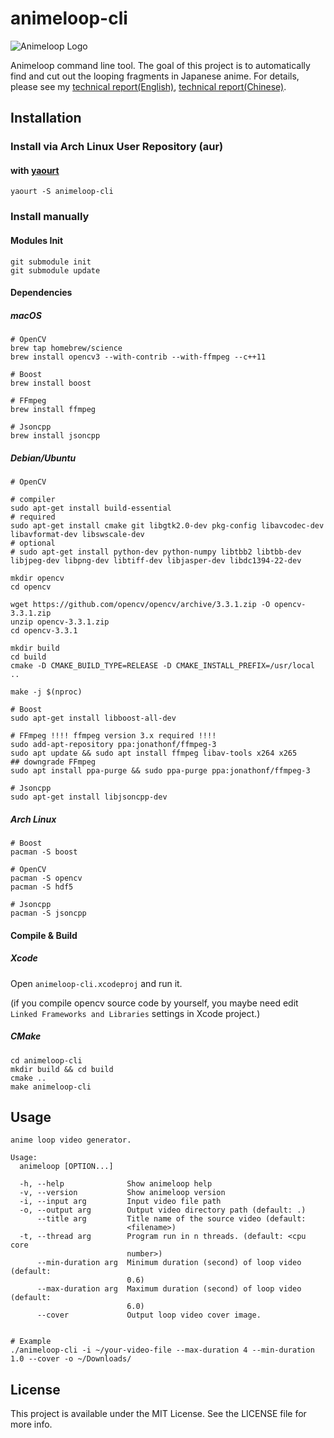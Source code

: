 # animeloop-cli
![Animeloop Logo](https://animeloop.org/files/animeloop.gif)

Animeloop command line tool. The goal of this project is to automatically find and cut out the looping fragments in Japanese anime. For details, please see my [technical report(English)](https://animeloop.org/files/paper/technical_report_en.pdf), [technical report(Chinese)](https://animeloop.org/files/paper/technical_report_zh.pdf).

## Installation

### Install via Arch Linux User Repository (aur)
#### with [yaourt](https://wiki.archlinux.org/index.php/Yaourt)
``` Shell
yaourt -S animeloop-cli
```

### Install manually

#### Modules Init

``` Shell
git submodule init
git submodule update
```


#### Dependencies

##### macOS

``` Shell
# OpenCV
brew tap homebrew/science
brew install opencv3 --with-contrib --with-ffmpeg --c++11

# Boost
brew install boost

# FFmpeg
brew install ffmpeg

# Jsoncpp
brew install jsoncpp
```

##### Debian/Ubuntu

``` Shell
# OpenCV

# compiler
sudo apt-get install build-essential
# required
sudo apt-get install cmake git libgtk2.0-dev pkg-config libavcodec-dev libavformat-dev libswscale-dev
# optional
# sudo apt-get install python-dev python-numpy libtbb2 libtbb-dev libjpeg-dev libpng-dev libtiff-dev libjasper-dev libdc1394-22-dev

mkdir opencv
cd opencv

wget https://github.com/opencv/opencv/archive/3.3.1.zip -O opencv-3.3.1.zip
unzip opencv-3.3.1.zip
cd opencv-3.3.1

mkdir build
cd build
cmake -D CMAKE_BUILD_TYPE=RELEASE -D CMAKE_INSTALL_PREFIX=/usr/local ..

make -j $(nproc)

# Boost
sudo apt-get install libboost-all-dev

# FFmpeg !!!! ffmpeg version 3.x required !!!!
sudo add-apt-repository ppa:jonathonf/ffmpeg-3
sudo apt update && sudo apt install ffmpeg libav-tools x264 x265
## downgrade FFmpeg
sudo apt install ppa-purge && sudo ppa-purge ppa:jonathonf/ffmpeg-3

# Jsoncpp
sudo apt-get install libjsoncpp-dev
```

##### Arch Linux

```Shell
# Boost
pacman -S boost

# OpenCV
pacman -S opencv
pacman -S hdf5

# Jsoncpp
pacman -S jsoncpp
```

#### Compile & Build 

##### Xcode

Open `animeloop-cli.xcodeproj` and run it.

(if you compile opencv source code by yourself, you maybe need edit `Linked Frameworks and Libraries` settings in Xcode project.)

##### CMake

``` Shell
cd animeloop-cli
mkdir build && cd build
cmake ..
make animeloop-cli
```

## Usage

```Shell
anime loop video generator.

Usage:
  animeloop [OPTION...]

  -h, --help              Show animeloop help
  -v, --version           Show animeloop version
  -i, --input arg         Input video file path
  -o, --output arg        Output video directory path (default: .)
      --title arg         Title name of the source video (default:
                          <filename>)
  -t, --thread arg        Program run in n threads. (default: <cpu core
                          number>)
      --min-duration arg  Minimum duration (second) of loop video (default:
                          0.6)
      --max-duration arg  Maximum duration (second) of loop video (default:
                          6.0)
      --cover             Output loop video cover image.


# Example
./animeloop-cli -i ~/your-video-file --max-duration 4 --min-duration 1.0 --cover -o ~/Downloads/
```
## License

This project is available under the MIT License. See the LICENSE file for more info.
